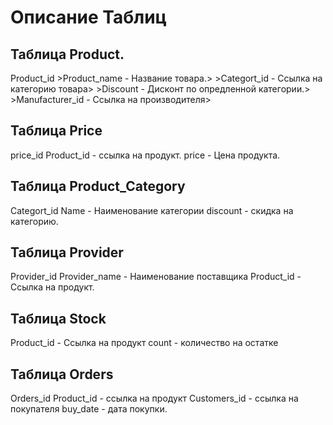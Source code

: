 # Описание Таблиц

## Таблица Product.
Product_id
&gt;Product_name - Название товара.&gt;
&gt;Categort_id - Ссылка на категорию товара&gt;
&gt;Discount - Дисконт по опредленной категории.&gt;
&gt;Manufacturer_id - Ссылка на производителя&gt;

## Таблица Price
price_id
Product_id - ссылка на продукт.
price - Цена продукта.

## Таблица Product_Category
Categort_id
Name - Наименование категории
discount - скидка на категорию.

## Таблица Provider
Provider_id
Provider_name - Наименование поставщика
Product_id - Ссылка на продукт.

## Таблица Stock 
Product_id - Ссылка на продукт
count - количество на остатке

## Таблица Orders
Orders_id
Product_id - ссылка на продукт
Customers_id - ссылка на покупателя
buy_date - дата покупки.
